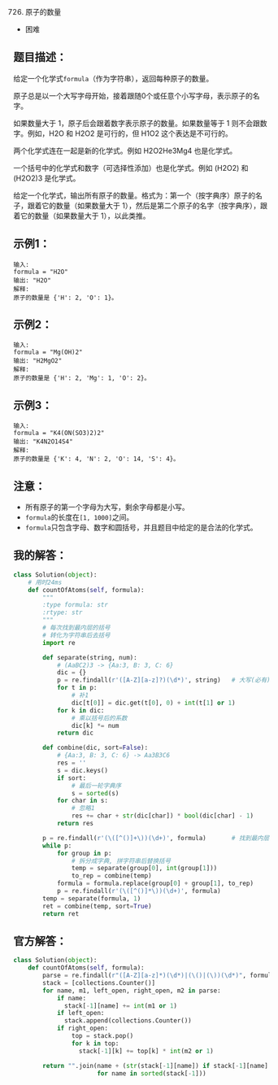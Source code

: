 0726. 原子的数量

- 困难

## 题目描述：
给定一个化学式`formula`（作为字符串），返回每种原子的数量。

原子总是以一个大写字母开始，接着跟随0个或任意个小写字母，表示原子的名字。

如果数量大于 1，原子后会跟着数字表示原子的数量。如果数量等于 1 则不会跟数字。例如，H2O 和 H2O2 是可行的，但 H1O2 这个表达是不可行的。

两个化学式连在一起是新的化学式。例如 H2O2He3Mg4 也是化学式。

一个括号中的化学式和数字（可选择性添加）也是化学式。例如 (H2O2) 和 (H2O2)3 是化学式。

给定一个化学式，输出所有原子的数量。格式为：第一个（按字典序）原子的名子，跟着它的数量（如果数量大于 1），然后是第二个原子的名字（按字典序），跟着它的数量（如果数量大于 1），以此类推。

## 示例1：
```
输入: 
formula = "H2O"
输出: "H2O"
解释: 
原子的数量是 {'H': 2, 'O': 1}。
```

## 示例2：
```
输入: 
formula = "Mg(OH)2"
输出: "H2MgO2"
解释: 
原子的数量是 {'H': 2, 'Mg': 1, 'O': 2}。
```

## 示例3：
```
输入: 
formula = "K4(ON(SO3)2)2"
输出: "K4N2O14S4"
解释: 
原子的数量是 {'K': 4, 'N': 2, 'O': 14, 'S': 4}。
```

## 注意：
- 所有原子的第一个字母为大写，剩余字母都是小写。
- `formula`的长度在`[1, 1000]`之间。
- `formula`只包含字母、数字和圆括号，并且题目中给定的是合法的化学式。

## 我的解答：
``` python
class Solution(object):
    # 用时24ms
    def countOfAtoms(self, formula):
        """
        :type formula: str
        :rtype: str
        """
        # 每次找到最内层的括号
        # 转化为字符串后去括号
        import re

        def separate(string, num):
            # (AaBC2)3 -> {Aa:3, B: 3, C: 6}
            dic = {}
            p = re.findall(r'([A-Z][a-z]?)(\d*)', string)   # 大写(必有) + 小写 + 数字
            for t in p:
                # 补1
                dic[t[0]] = dic.get(t[0], 0) + int(t[1] or 1)
            for k in dic:
                # 乘以括号后的系数
                dic[k] *= num
            return dic

        def combine(dic, sort=False):
            # {Aa:3, B: 3, C: 6} -> Aa3B3C6
            res = ''
            s = dic.keys()
            if sort:
                # 最后一轮字典序
                s = sorted(s)
            for char in s:
                # 忽略1
                res += char + str(dic[char]) * bool(dic[char] - 1)
            return res

        p = re.findall(r'(\([^()]+\))(\d+)', formula)       # 找到最内层的括号 + 后面的系数
        while p:
            for group in p:
                # 拆分成字典, 拼字符串后替换括号
                temp = separate(group[0], int(group[1]))
                to_rep = combine(temp)
            formula = formula.replace(group[0] + group[1], to_rep)
            p = re.findall(r'(\([^()]*\))(\d+)', formula)
        temp = separate(formula, 1)
        ret = combine(temp, sort=True)
        return ret
```

## 官方解答：
```python
class Solution(object):
    def countOfAtoms(self, formula):
        parse = re.findall(r"([A-Z][a-z]*)(\d*)|(\()|(\))(\d*)", formula)
        stack = [collections.Counter()]
        for name, m1, left_open, right_open, m2 in parse:
            if name:
              stack[-1][name] += int(m1 or 1)
            if left_open:
              stack.append(collections.Counter())
            if right_open:
                top = stack.pop()
                for k in top:
                  stack[-1][k] += top[k] * int(m2 or 1)

        return "".join(name + (str(stack[-1][name]) if stack[-1][name] > 1 else '')
                       for name in sorted(stack[-1]))
```
